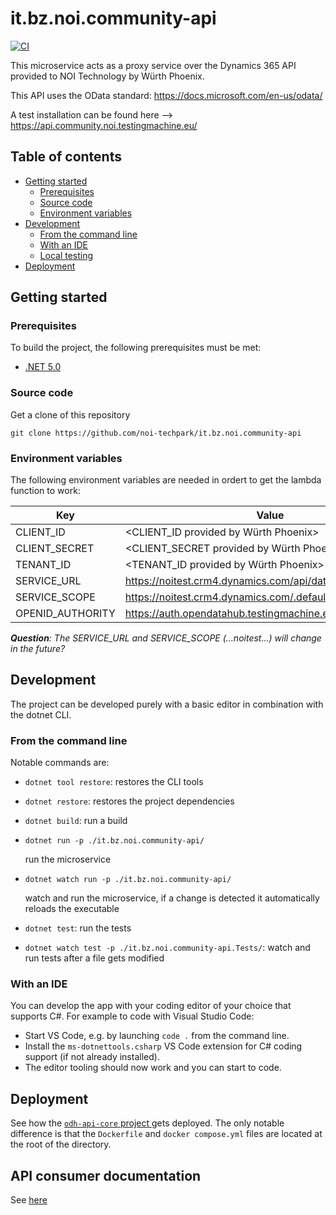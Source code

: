 # it.bz.noi.community-api

[![CI](https://github.com/noi-techpark/it.bz.noi.community-api/actions/workflows/ci.yml/badge.svg)](https://github.com/noi-techpark/it.bz.noi.community-api/actions/workflows/ci.yml)

This microservice acts as a proxy service over the Dynamics 365 API provided to NOI Technology by Würth Phoenix.

This API uses the OData standard: https://docs.microsoft.com/en-us/odata/

A test installation can be found here --> https://api.community.noi.testingmachine.eu/

## Table of contents

- [Getting started](#Getting-started)
  - [Prerequisites](#Prerequisistes)
  - [Source code](#Source-code)
  - [Environment variables](#Environment-variables)
- [Development](#Development)
  - [From the command line](#From-the-command-line)
  - [With an IDE](#With-an-IDE)
  - [Local testing](#Local-testing)
- [Deployment](#Deployment)

## Getting started

### Prerequisites

To build the project, the following prerequisites must be met:

- [.NET 5.0](https://get.dot.net)

### Source code

Get a clone of this repository

`git clone https://github.com/noi-techpark/it.bz.noi.community-api`

### Environment variables

The following environment variables are needed in ordert to get the lambda function to work:

| Key              | Value                                                        |
| -------------    | ----------------------------------------------------------   |
| CLIENT_ID        | <CLIENT_ID provided by Würth Phoenix>                        |
| CLIENT_SECRET    | <CLIENT_SECRET provided by Würth Phoenix>                    |
| TENANT_ID        | <TENANT_ID provided by Würth Phoenix>                        |
| SERVICE_URL      | https://noitest.crm4.dynamics.com/api/data/v9.2              |
| SERVICE_SCOPE    | https://noitest.crm4.dynamics.com/.default                   |
| OPENID_AUTHORITY | https://auth.opendatahub.testingmachine.eu/auth/realms/noi/  |

***Question**: The SERVICE_URL and SERVICE_SCOPE (...noitest...) will change in the future?*

## Development

The project can be developed purely with a basic editor in combination with the dotnet CLI.

### From the command line

Notable commands are:

- `dotnet tool restore`:
  restores the CLI tools
  
- `dotnet restore`:
  restores the project dependencies
  
- `dotnet build`:
  run a build
  
- `dotnet run -p ./it.bz.noi.community-api/`
  
  run the microservice
  
- `dotnet watch run -p ./it.bz.noi.community-api/`

  watch and run the microservice, if a change is detected it automatically reloads the executable

- `dotnet test`:
  run the tests
  
- `dotnet watch test -p ./it.bz.noi.community-api.Tests/`:
  watch and run tests after a file gets modified

### With an IDE

You can develop the app with your coding editor of your choice that supports C#. For example to code with Visual Studio Code:

- Start VS Code, e.g. by launching `code .` from the command line.
- Install the `ms-dotnettools.csharp` VS Code extension for C# coding support (if not already installed).
- The editor tooling should now work and you can start to code.

## Deployment

See how the [`odh-api-core` project ](https://github.com/noi-techpark/odh-api-core/) gets deployed. The only notable difference is that the `Dockerfile` and `docker compose.yml` files are located at the root of the directory.

## API consumer documentation

See [here](docs/consumer.md)